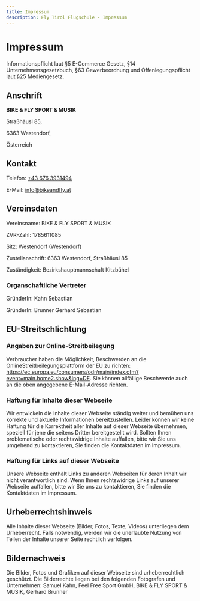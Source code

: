 ```yaml
---
title: Impressum
description: Fly Tirol Flugschule - Impressum
---
```

# Impressum

Informationspflicht laut §5 E-Commerce Gesetz, §14 Unternehmensgesetzbuch, §63 Gewerbeordnung und Offenlegungspflicht laut §25 Mediengesetz.

## Anschrift
<strong>BIKE & FLY SPORT & MUSIK</strong>

Straßhäusl 85, 

6363 Westendorf,

Österreich

## Kontakt

Telefon: <a href="tel:+436763931494">+43 676 3931494</a>

E-Mail: <a href="mailto:info@bikeandfly.at">info@bikeandfly.at</a>

## Vereinsdaten

Vereinsname: BIKE & FLY SPORT & MUSIK

ZVR-Zahl: 1785611085

Sitz: Westendorf (Westendorf)

Zustellanschrift: 6363 Westendorf, Straßhäusl 85

Zuständigkeit: Bezirkshauptmannschaft Kitzbühel

### Organschaftliche Vertreter

GründerIn: Kahn Sebastian

GründerIn: Brunner Gerhard Sebastian


## EU-Streitschlichtung

### Angaben zur Online-Streitbeilegung

Verbraucher haben die Möglichkeit, Beschwerden an die OnlineStreitbeilegungsplattform der EU zu richten: https://ec.europa.eu/consumers/odr/main/index.cfm?event=main.home2.show&lng=DE. Sie können allfällige Beschwerde auch an die oben angegebene E-Mail-Adresse richten.

### Haftung für Inhalte dieser Webseite

Wir entwickeln die Inhalte dieser Webseite ständig weiter und bemühen uns korrekte und aktuelle Informationen bereitzustellen. Leider können wir keine Haftung für die Korrektheit aller Inhalte auf dieser Webseite übernehmen, speziell für jene die seitens Dritter bereitgestellt wird. Sollten Ihnen problematische oder rechtswidrige Inhalte auffallen, bitte wir Sie uns umgehend zu kontaktieren, Sie finden die Kontaktdaten im Impressum.

### Haftung für Links auf dieser Webseite

Unsere Webseite enthält Links zu anderen Webseiten für deren Inhalt wir nicht verantwortlich sind. Wenn Ihnen rechtswidrige Links auf unserer Webseite auffallen, bitte wir Sie uns zu kontaktieren, Sie finden die Kontaktdaten im Impressum.


## Urheberrechtshinweis

Alle Inhalte dieser Webseite (Bilder, Fotos, Texte, Videos) unterliegen dem Urheberrecht. Falls notwendig, werden wir die unerlaubte Nutzung von Teilen der Inhalte unserer Seite rechtlich verfolgen.

## Bildernachweis

Die Bilder, Fotos und Grafiken auf dieser Webseite sind urheberrechtlich geschützt.
Die Bilderrechte liegen bei den folgenden Fotografen und Unternehmen: Samuel Kahn, Feel Free Sport GmbH, BIKE & FLY SPORT & MUSIK, Gerhard Brunner
 

